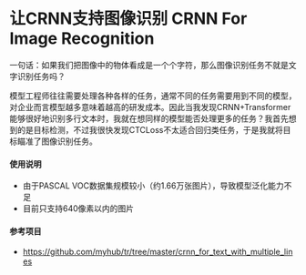 # 让CRNN支持图像识别 CRNN For Image Recognition

一句话：如果我们把图像中的物体看成是一个个字符，那么图像识别任务不就是文字识别任务吗？<br>

模型工程师往往需要处理各种各样的任务，通常不同的任务需要用到不同的模型，对企业而言模型越多意味着越高的研发成本。因此当我发现CRNN+Transformer能够很好地识别多行文本时，我就在想同样的模型能否处理更多的任务？我首先想到的是目标检测，不过我很快发现CTCLoss不太适合回归类任务，于是我就将目标瞄准了图像识别任务。

#### 使用说明
+ 由于PASCAL VOC数据集规模较小（约1.66万张图片），导致模型泛化能力不足
+ 目前只支持640像素以内的图片

<!-- #### 推理测试
<pre>
运行环境：
  Ubuntu18+
安装依赖：
  pip install ort==1.2.1

下载 https://github.com/myhub/tr/releases/download/2.8.1/crnn_for_image_recognition_v1_0.zip 文件后解压
执行 python test.py 即可
</pre> -->

#### 参考项目
+ https://github.com/myhub/tr/tree/master/crnn_for_text_with_multiple_lines

